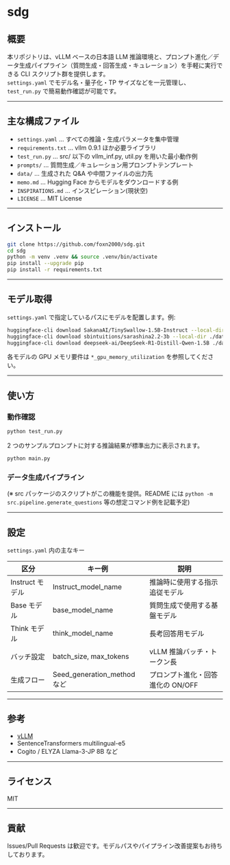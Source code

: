 # sdg

## 概要

本リポジトリは、vLLM ベースの日本語 LLM 推論環境と、プロンプト進化／データ生成パイプライン（質問生成・回答生成・キュレーション）を手軽に実行できる CLI スクリプト群を提供します。  
`settings.yaml` でモデル名・量子化・TP サイズなどを一元管理し、`test_run.py` で簡易動作確認が可能です。

---

## 主な構成ファイル

- `settings.yaml` … すべての推論・生成パラメータを集中管理
- `requirements.txt` … vllm 0.9.1 ほか必要ライブラリ
- `test_run.py` … src/ 以下の vllm_inf.py, util.py を用いた最小動作例
- `prompts/` … 質問生成／キュレーション用プロンプトテンプレート
- `data/` … 生成された Q&A や中間ファイルの出力先
- `memo.md` … Hugging Face からモデルをダウンロードする例
- `INSPIRATIONS.md` … インスピレーション(現状空)
- `LICENSE` … MIT License

---

## インストール

```bash
git clone https://github.com/foxn2000/sdg.git
cd sdg
python -m venv .venv && source .venv/bin/activate
pip install --upgrade pip
pip install -r requirements.txt
```

---

## モデル取得

`settings.yaml` で指定しているパスにモデルを配置します。例:

```bash
huggingface-cli download SakanaAI/TinySwallow-1.5B-Instruct --local-dir ./data/model/TinySwallow-1.5B-Instruct
huggingface-cli download sbintuitions/sarashina2.2-3b --local-dir ./data/model/sarashina2.2-3b
huggingface-cli download deepseek-ai/DeepSeek-R1-Distill-Qwen-1.5B ./data/model/DeepSeek-R1-Distill-Qwen-1.5B
```

各モデルの GPU メモリ要件は `*_gpu_memory_utilization` を参照してください。

---

## 使い方

### 動作確認

```bash
python test_run.py
```

2 つのサンプルプロンプトに対する推論結果が標準出力に表示されます。

```bash
python main.py
```

### データ生成パイプライン

(※ src パッケージのスクリプトがこの機能を提供。README には
`python -m src.pipeline.generate_questions` 等の想定コマンド例を記載予定)

---

## 設定

`settings.yaml` 内の主なキー

| 区分             | キー例                       | 説明                                 |
|------------------|-----------------------------|--------------------------------------|
| Instruct モデル  | Instruct_model_name          | 推論時に使用する指示追従モデル       |
| Base モデル      | base_model_name              | 質問生成で使用する基盤モデル         |
| Think モデル     | think_model_name             | 長考回答用モデル                     |
| バッチ設定       | batch_size, max_tokens       | vLLM 推論バッチ・トークン長          |
| 生成フロー       | Seed_generation_method など  | プロンプト進化・回答進化の ON/OFF    |

---

## 参考

- [vLLM](https://github.com/vllm-project/vllm)
- SentenceTransformers multilingual-e5
- Cogito / ELYZA Llama-3-JP 8B など

---

## ライセンス

MIT

---

## 貢献

Issues/Pull Requests は歓迎です。モデルパスやパイプライン改善提案もお待ちしております。
